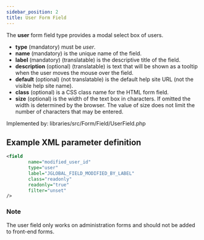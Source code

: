 ```yaml
---
sidebar_position: 2
title: User Form Field
---
```



The **user** form field type provides a modal select box of users.

- **type** (mandatory) must be *user*.
- **name** (mandatory) is the unique name of the field.
- **label** (mandatory) (translatable) is the descriptive title of the field.
- **description** (optional) (translatable) is text that will be shown as a tooltip when the user moves the mouse over the field.
- **default** (optional) (not translatable) is the default help site URL (not the visible help site name).
- **class** (optional) is a CSS class name for the HTML form field.
- **size** (optional) is the width of the text box in characters. If omitted the width is determined by the browser. The value of size does not limit the number of characters that may be entered.

Implemented by: libraries/src/Form/Field/UserField.php

## Example XML parameter definition

```xml
<field
        name="modified_user_id" 
        type="user"
        label="JGLOBAL_FIELD_MODIFIED_BY_LABEL"
        class="readonly"
        readonly="true"
        filter="unset"
/>
```

### Note
The user field only works on administration forms and should not be added to front-end forms. 